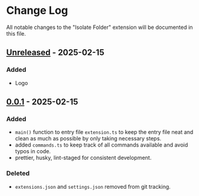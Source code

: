 # Change Log

All notable changes to the "Isolate Folder" extension will be documented in this file.

<!-- Check [Keep a Changelog](http://keepachangelog.com/) for recommendations on how to structure this file. -->

## [Unreleased]() - 2025-02-15

### Added

- Logo

## [0.0.1]() - 2025-02-15

### Added

- `main()` function to entry file `extension.ts` to keep the entry file neat and clean as much as possible by only taking necessary steps.
- added `commands.ts` to keep track of all commands available and avoid typos in code.
- prettier, husky, lint-staged for consistent development.

### Deleted

- `extensions.json` and `settings.json` removed from git tracking.
